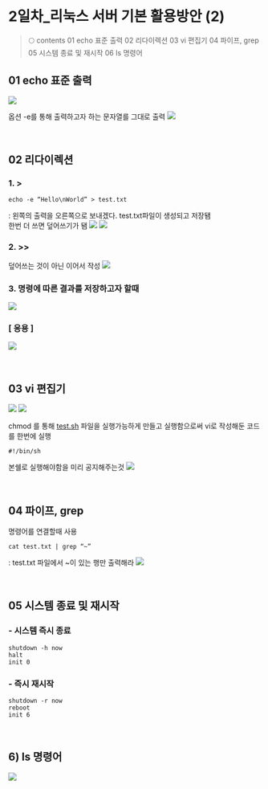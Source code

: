 # 2일차_리눅스 서버 기본 활용방안 (2)

> 🌕 contents
01 echo 표준 출력
02 리다이렉션
03 vi 편집기
04 파이프, grep
05 시스템 종료 및 재시작
06 ls 명령어

## 01 echo 표준 출력
![](https://velog.velcdn.com/images/hrnn00/post/f93fdd47-33b3-48a3-8e43-77411d46aef3/image.png)


옵션 -e를 통해 출력하고자 하는 문자열를 그대로 출력
![](https://velog.velcdn.com/images/hrnn00/post/c7ccccde-0391-46a0-bd1f-90afc1947f0c/image.png)

<br>

## 02 리다이렉션
### 1. >
    
```
echo -e “Hello\nWorld” > test.txt 
```
: 왼쪽의 출력을 오른쪽으로 보내겠다. test.txt파일이 생성되고 저장됌    
한번 더 쓰면 덮어쓰기가 됌
![](https://velog.velcdn.com/images/hrnn00/post/92de9e97-1e88-4ac3-b27f-5c758e93dc0b/image.png)
![](https://velog.velcdn.com/images/hrnn00/post/35b96f6a-3cb8-48e7-b21b-3c47c5e5757d/image.png)


### 2. >>
덮어쓰는 것이 아닌 이어서 작성
![](https://velog.velcdn.com/images/hrnn00/post/8b0f8ebb-40b8-4f7a-9491-e42e4c48f15b/image.png)

    
### 3. 명령에 따른 결과를 저장하고자 할때
![](https://velog.velcdn.com/images/hrnn00/post/cecf156d-227b-4a2c-a4c5-12f38b5f2406/image.png)


### [ 응용 ]
![](https://velog.velcdn.com/images/hrnn00/post/e8a09f96-684f-43a7-bcc1-39a3c27803c2/image.png)

<br>

## 03 vi 편집기
![](https://velog.velcdn.com/images/hrnn00/post/d370eec4-204d-4589-ac44-9aef7aa65e03/image.png)
![](https://velog.velcdn.com/images/hrnn00/post/7f962dfa-bd10-49a3-a7bf-9485f2aa23c4/image.png)



chmod 를 통해 [test.sh](http://test.sh) 파일을 실행가능하게 만들고 실행함으로써 vi로 작성해둔 코드를 한번에 실행

```
#!/bin/sh
```
본쉘로 실행해야함을 미리 공지해주는것
![](https://velog.velcdn.com/images/hrnn00/post/1b24e099-9a4c-452c-9539-11125444261f/image.png)

<br>

## 04 파이프, grep
명령어를 연결할때 사용
```
cat test.txt | grep “~”
```
: test.txt 파일에서 ~이 있는 행만 출력해라
![](https://velog.velcdn.com/images/hrnn00/post/8ca403a7-9d87-436e-a28d-1101503bba53/image.png)

<br>

## 05 시스템 종료 및 재시작

### - 시스템 즉시 종료
```
shutdown -h now
halt
init 0
```
    
### - 즉시 재시작
```
shutdown -r now
reboot
init 6
```

<br>

## 6) ls 명령어
![](https://velog.velcdn.com/images/hrnn00/post/0a4f967e-c760-4016-aa6a-042bc5ab490d/image.png)
